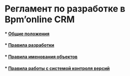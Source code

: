 
# Регламент по разработке в Bpm’online CRM

#### * [Общие положения](https://github.com/almaznv/Siblion.Docs/Regulations/Common.md)
#### * [Правила разработки](https://github.com/almaznv/Siblion.Docs/Regulations/DevelopmentRules.md)
#### * [Правила именования объектов](https://github.com/almaznv/Siblion.Docs/DevelopmentRules/Common.md)
#### * [Правила работы с системой контроля версий](https://github.com/almaznv/Siblion.Docs/Regulations/SVCRules.md)
